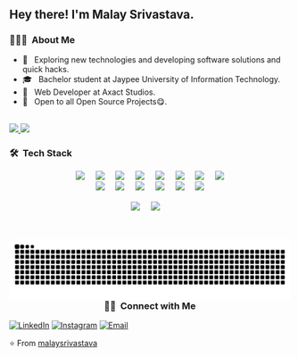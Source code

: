 

<h2> Hey there! I'm Malay Srivastava.</h2>

<h3> 👨🏻‍💻 &nbsp;About Me </h3>

- 🤔 &nbsp; Exploring new technologies and developing software solutions and quick hacks.
- 🎓 &nbsp; Bachelor student at Jaypee University of Information Technology.
- 💼 &nbsp; Web Developer at Axact Studios.
- 🌱 &nbsp; Open to all Open Source Projects😋.
<br/>

<a href="https://github.com/malaysrivastava">
  <img height="180em" src="https://github-readme-stats.vercel.app/api?username=malaysrivastava&theme=buefy&show_icons=true" />
  <img height="180em" src="https://github-readme-stats.vercel.app/api/top-langs/?username=malaysrivastava&theme=buefy&layout=compact" />
</a>


 <h3> 🛠 &nbsp;Tech Stack</h3>
<p align="center">
  <img src="https://img.shields.io/badge/-React-black?style=for-the-badge&logo=react" />&nbsp;&nbsp;&nbsp;&nbsp;
  <img src="https://img.shields.io/badge/-JavaScript-black?style=for-the-badge&logo=javascript" />&nbsp;&nbsp;&nbsp;&nbsp;
  <img src="https://img.shields.io/badge/Material--UI-0081CB?style=for-the-badge&logo=material-ui&logoColor=white" />&nbsp;&nbsp;&nbsp;&nbsp;
  <img src="https://img.shields.io/badge/-TypeScript-007ACC?style=for-the-badge&logo=typescript" />&nbsp;&nbsp;&nbsp;&nbsp;
  <img src="https://img.shields.io/badge/Vue.js-35495E?style=for-the-badge&logo=vue.js&logoColor=4FC08D" />&nbsp;&nbsp;&nbsp;&nbsp;
  <img src="https://img.shields.io/badge/-Python-black?style=for-the-badge&logo=Python" />&nbsp;&nbsp;&nbsp;&nbsp;
  <img src="https://img.shields.io/badge/Netlify-00C7B7?style=for-the-badge&logo=netlify&logoColor=white" />&nbsp;&nbsp;&nbsp;&nbsp;
  <img src="https://img.shields.io/badge/Heroku-430098?style=for-the-badge&logo=heroku&logoColor=white" />
  <br/>
  <img src="https://img.shields.io/badge/-Nodejs-black?style=for-the-badge&logo=Node.js" />&nbsp;&nbsp;&nbsp;&nbsp;
  <img src="https://img.shields.io/badge/-HTML5-E34F26?style=for-the-badge&logo=html5&logoColor=white" />&nbsp;&nbsp;&nbsp;&nbsp;
  <img src="https://img.shields.io/badge/-CSS3-1572B6?style=for-the-badge&logo=css3" />&nbsp;&nbsp;&nbsp;&nbsp;
  <img src="https://img.shields.io/badge/-MongoDB-black?style=for-the-badge&logo=mongodb" />&nbsp;&nbsp;&nbsp;&nbsp;
  <img src="https://img.shields.io/badge/-Git-black?style=for-the-badge&logo=git" />&nbsp;&nbsp;&nbsp;&nbsp;
  <img src="https://img.shields.io/badge/-GitHub-181717?style=for-the-badge&logo=github" />
  <br/>
  <br/>
  <img src="https://img.shields.io/badge/mac%20os-000000?style=for-the-badge&logo=apple&logoColor=white" />&nbsp;&nbsp;&nbsp;&nbsp;
  <img src="https://img.shields.io/badge/Editor-VSCode-blue?style=for-the-badge&logo=visual-studio-code&logoColor=white" />&nbsp;&nbsp;&nbsp;&nbsp;
  <br/>
  <br/>
</p>
<br/>
<div>
  <img align="left" alt="GIF" src="https://github.com/sagnikghoshcr7/images/blob/master/Profile%20Readme/github-contribution-grid-snake.svg"/>
</div>



<h2 align="center">
  <h3 align="center"> 🤝🏻 &nbsp;Connect with Me </h3>
<a href="https://www.linkedin.com/in/malay-srivastava-1ba73612b/"><img alt="LinkedIn" src="https://img.shields.io/badge/LinkedIn-Malay%20Srivastava-white?style=flat-square&logo=linkedin"></a>
<a href="https://www.instagram.com/malaysrivastava1714"><img alt="Instagram" src="https://img.shields.io/badge/Instagram-malaysrivastava1714-white?style=flat-square&logo=instagram"></a>
<a href="mailto:malaypreet2013@gmail.com"><img alt="Email" src="https://img.shields.io/badge/Email-malaypreet2013@gmail.com-white?style=flat-square&logo=gmail"></a>
</h2>

⭐️ From [malaysrivastava](https://github.com/malaysrivastava)
